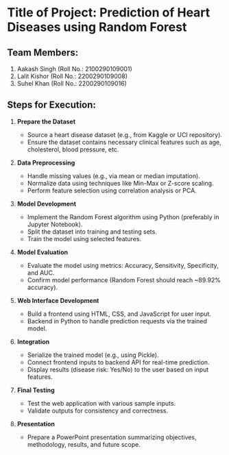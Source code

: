 # Title of Project: Prediction of Heart Diseases using Random Forest

## Team Members:

1. Aakash Singh (Roll No.: 2100290109001)
2. Lalit Kishor (Roll No.: 2200290109008)
3. Suhel Khan (Roll No.: 2200290109016)

## Steps for Execution:

1. **Prepare the Dataset**
   - Source a heart disease dataset (e.g., from Kaggle or UCI repository).
   - Ensure the dataset contains necessary clinical features such as age, cholesterol, blood pressure, etc.

2. **Data Preprocessing**
   - Handle missing values (e.g., via mean or median imputation).
   - Normalize data using techniques like Min-Max or Z-score scaling.
   - Perform feature selection using correlation analysis or PCA.

3. **Model Development**
   - Implement the Random Forest algorithm using Python (preferably in Jupyter Notebook).
   - Split the dataset into training and testing sets.
   - Train the model using selected features.

4. **Model Evaluation**
   - Evaluate the model using metrics: Accuracy, Sensitivity, Specificity, and AUC.
   - Confirm model performance (Random Forest should reach ~89.92% accuracy).

5. **Web Interface Development**
   - Build a frontend using HTML, CSS, and JavaScript for user input.
   - Backend in Python to handle prediction requests via the trained model.

6. **Integration**
   - Serialize the trained model (e.g., using Pickle).
   - Connect frontend inputs to backend API for real-time prediction.
   - Display results (disease risk: Yes/No) to the user based on input features.

7. **Final Testing**
   - Test the web application with various sample inputs.
   - Validate outputs for consistency and correctness.

8. **Presentation**
   - Prepare a PowerPoint presentation summarizing objectives, methodology, results, and future scope.

